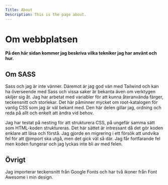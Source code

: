 ```yaml
---
Title: About
Description: This is the page about.
---
```


Om webbplatsen
==========================

**På den här sidan kommer jag beskriva vilka tekniker jag har använt och hur.**

## Om SASS

Sass och jag är inte vänner. Däremot är jag god vän med Tailwind och kan ha överseende med Sass och vissa saker är bekanta även om verktygen skiljer sig åt. Jag har arbetat med variabler för att kunna återanvända färger, teckensnitt och storlekar. Det här påminner mycket om root-katalogen för vanlig CSS som jag är väl bekant med. Den här delen gillar jag, ordning och reda på allt och enkelt att ändra vid behov.

Jag har testat på nesting för att strukturera CSS, på ungefär samma sätt som HTML-koden struktureras. Det här sättet är intressant då det gör koden enklare att läsa och förstå.
Jag gjorde en migrering i ett försök att undvika fel för att @import ska utgå, men det gick väl så där. Jag får fortfarande fel men koden fungerar och jag lyckas inte bli av med felen.

## Övrigt

Jag importerar teckensnitt från Google Fonts och har två ikoner från Font Awesome i min design.




